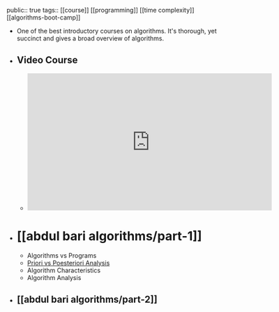 public:: true
tags:: [[course]] [[programming]] [[time complexity]] [[algorithms-boot-camp]]

- One of the best introductory courses on algorithms. It's thorough, yet succinct and gives a broad overview of algorithms.
- ## Video Course
	- <iframe width="560" height="315" src="https://www.youtube.com/embed/0IAPZzGSbME" title="YouTube video player" frameborder="0" allow="accelerometer; autoplay; clipboard-write; encrypted-media; gyroscope; picture-in-picture" allowfullscreen></iframe>
- # [[abdul bari algorithms/part-1]]
	- Algorithms vs Programs
	- [Priori vs Poesteriori Analysis]([[posteriori-vs-a-priori-analysis-of-algorithms]])
	- Algorithm Characteristics
	- Algorithm Analysis
- [[abdul bari algorithms/part-2]]
	-